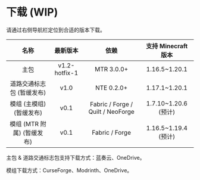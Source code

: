 # 下载 (WIP)

请通过右侧导航栏定位到合适的版本下载。

|            名称            |   最新版本    |               依赖                | 支持 Minecraft 版本  |
| :------------------------: | :-----------: | :-------------------------------: | :------------------: |
|            主包            | v1.2-hotfix-1 |            MTR 3.0.0+             |    1.16.5~1.20.1     |
| 道路交通标志包 (暂缓发布)  |     v1.0      |            NTE 0.2.0+             |    1.17.1~1.20.1     |
|  模组 (主模组) (暂缓发布)  |     v0.1      | Fabric / Forge / Quilt / NeoForge | 1.7.10~1.20.6 (预计) |
| 模组 (MTR 附属) (暂缓发布) |     v0.1      |          Fabric / Forge           | 1.16.5~1.19.4 (预计) |

主包 & 道路交通标志包支持下载方式：蓝奏云、OneDrive。

模组下载方式：CurseForge、Modrinth、OneDrive。